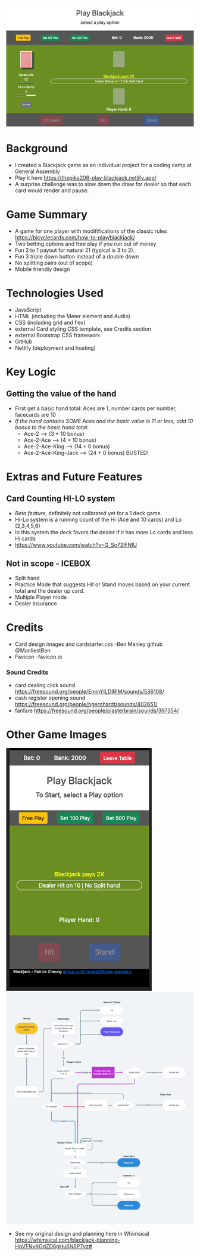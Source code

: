 ![Alt text](./images/screen-shots/game-image-1.png?raw=true "image captured from game")

# Background
- I created a Blackjack game as an individual project for a coding camp at General Assembly
- Play it here https://thepika206-play-blackjack.netlify.app/
- A surprise challenge was to slow down the draw for dealer so that each card would render and pause.

  
# Game Summary
- A game for one player with modififications of the classic rules https://bicyclecards.com/how-to-play/blackjack/
- Two betting options and free play if you run out of money
- Fun 2 to 1 payout for natural 21 (typical is 3 to 2).
- Fun 3 triple down button instead of a double down
- No splitting pairs (out of scope)
- Mobile friendly design

# Technologies Used
- JavaScript
- HTML (including the Meter element and Audio)
- CSS (including grid and flex)
- external Card styling CSS template, see Credits section
- external Bootstrap CSS framework
- GitHub
- Netlify (deployment and hosting)

# Key Logic
## Getting the value of the hand
- First get a basic hand total: Aces are 1, number cards per number, facecards are 10 
- *If the hand contains SOME Aces and the basic value is 11 or less, add 10 bonus to the basic hand total:*  
  - Ace-2 --> (3 + 10 bonus)
  - Ace-2-Ace --> (4 + 10 bonus)
  - Ace-2-Ace-King --> (14 + 0 bonus)
  - Ace-2-Ace-King-Jack --> (24 + 0 bonus) BUSTED!
  
# Extras and Future Features
## Card Counting HI-LO system
- *Beta feature*, definitely not calibrated yet for a 1 deck game.
- Hi-Lo system is a running count of the Hi (Ace and 10 cards) and Lo (2,3,4,5,6)
- In this system the deck favors the dealer if it has more Lo cards and less Hi cards
- https://www.youtube.com/watch?v=G_So72lFNIU
## Not in scope - ICEBOX
- Split hand
- Practice Mode that suggests Hit or Stand moves based on your current total and the dealer up card.
- Multiple Player mode
- Dealer Insurance

# Credits
- Card design images and cardstarter.css -Ben Manley   github @ManliestBen
- Favicon -favicon.io
### Sound Credits
  - card dealing click sound https://freesound.org/people/EminYILDIRIM/sounds/536108/
  - cash register opening sound https://freesound.org/people/hgernhardt/sounds/402651/
  - fanfare https://freesound.org/people/plasterbrain/sounds/397354/

# Other Game Images
![Alt text](./images/screen-shots/game-image-2.png?raw=true "image captured from game")
![Alt text](./images/screen-shots/game-flow.png?raw=true "image captured from game")
- See my original design and planning here in Whimsical https://whimsical.com/blackjack-planning-HpVFNvKGdZD6gHu6N8P7yz# 